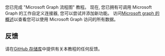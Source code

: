 <!-- markdownlint-disable MD002 MD041 -->

您已完成 "Microsoft Graph 流程图" 教程。 现在, 您已拥有可调用 Microsoft Graph 的工作自定义连接器, 您可以尝试并添加新功能。 访问[Microsoft graph 的概述](/graph/overview)以查看您可以使用 Microsoft Graph 访问的所有数据。

## <a name="feedback"></a>反馈

请在[GitHub 存储库](https://github.com/microsoftgraph/msgraph-training-microsoftflow)中提供有关本教程的任何反馈。